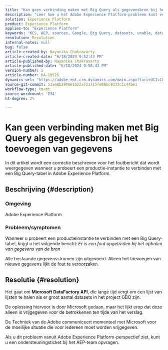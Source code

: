 ```yaml
---
title: "Kan geen verbinding maken met Big Query als gegevensbron bij het toevoegen van gegevens"
description: "Leer hoe u het Adobe Experience Platform-probleem kunt verhelpen waarbij u geen verbinding kunt maken tussen een productie-instantie en een Big Query-tabel."
solution: Experience Platform
product: Experience Platform
applies-to: "Experience Platform"
keywords: "KCS, AEP, sources, Google, Big Query, datasets, unable, data source, adding data, Adobe Experience Platform, FAQ"
resolution: Resolution
internal-notes: null
bug: false
article-created-by: Nayanika Chakravarty
article-created-date: "6/18/2024 9:52:43 PM"
article-published-by: Nayanika Chakravarty
article-published-date: "6/18/2024 9:58:43 PM"
version-number: 5
article-number: KA-19525
dynamics-url: "https://adobe-ent.crm.dynamics.com/main.aspx?forceUCI=1&pagetype=entityrecord&etn=knowledgearticle&id=96f3dd12-bd2d-ef11-840a-000d3a5b439f"
source-git-commit: 53ae8b2940e1b22a721715fe08bc9332c1c44be1
workflow-type: tm+mt
source-wordcount: '234'
ht-degree: 2%

---
```


# Kan geen verbinding maken met Big Query als gegevensbron bij het toevoegen van gegevens


In dit artikel wordt een correctie beschreven voor het foutbericht dat wordt weergegeven wanneer u probeert een productie-instantie te verbinden met een Big Query-tabel in Adobe Experience Platform.

## Beschrijving {#description}


### Omgeving

Adobe Experience Platform

### <b>Probleem/symptomen</b>

Wanneer u probeert een productieinstantie te verbinden met een Big Query-tabel, krijgt u het volgende bericht:<b> </b>*Er is een fout opgetreden bij het ophalen van gegevens van de bron*

Alle bestaande gegevensstromen zijn uitgevoerd. Alleen het toevoegen van nieuwe gegevens lijkt de fout te veroorzaken.


## Resolutie {#resolution}


Het gaat om <b>Microsoft DataFactory API</b>, die lange tijd vergt om een lijst van lijsten te halen als er groot aantal datasets in het project GBQ zijn.

De oplossing hiervoor is door Microsoft gedaan, maar het lijkt erop dat deze alleen is vrijgegeven voor de betrokkenen ten tijde van het verslag.

De Techniek van de Adobe communiceert momenteel met Microsoft voor de moeilijke situatie die voor iedereen moet worden vrijgegeven.

Als u dit probleem vanuit Adobe Experience Platform-perspectief ziet, kunt u een ondersteuningsticket bij het AEP-team opvragen.
